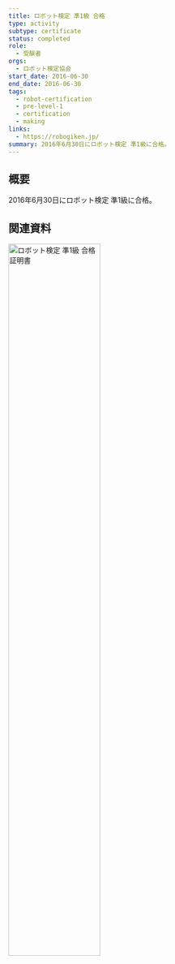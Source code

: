 ```yaml
---
title: ロボット検定 準1級 合格
type: activity
subtype: certificate
status: completed
role:
  - 受験者
orgs:
  - ロボット検定協会
start_date: 2016-06-30
end_date: 2016-06-30
tags:
  - robot-certification
  - pre-level-1
  - certification
  - making
links:
  - https://robogiken.jp/
summary: 2016年6月30日にロボット検定 準1級に合格。
---
```


## 概要

2016年6月30日にロボット検定 準1級に合格。

## 関連資料
<img src="linked_assets/20_Activities/robot_cert_pre1_2016/assets/robot_cert_pre1_certificate.jpg" alt="ロボット検定 準1級 合格証明書" width="60%">
